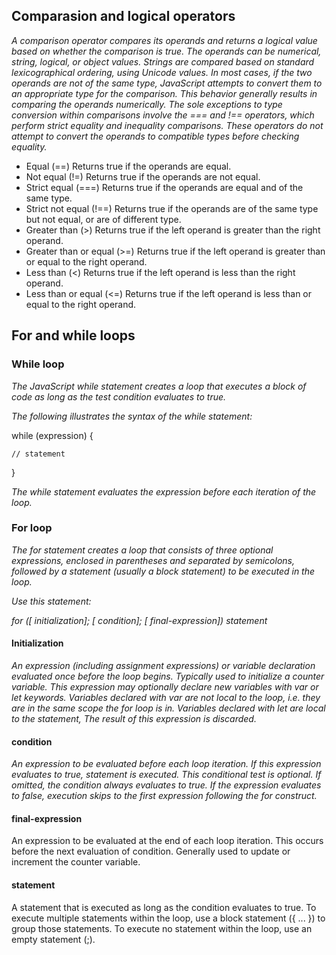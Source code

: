 ## Comparasion and logical operators 

*A comparison operator compares its operands and returns a logical value based on whether the comparison is true. The operands can be numerical, string, logical, or object values. Strings are compared based on standard lexicographical ordering, using Unicode values. In most cases, if the two operands are not of the same type, JavaScript attempts to convert them to an appropriate type for the comparison. This behavior generally results in comparing the operands numerically. The sole exceptions to type conversion within comparisons involve the === and !== operators, which perform strict equality and inequality comparisons. These operators do not attempt to convert the operands to compatible types before checking equality.*

* Equal (==)	Returns true if the operands are equal.
* Not equal (!=)	Returns true if the operands are not equal.
* Strict equal (===)	Returns true if the operands are equal and of the same type.
* Strict not equal (!==)	Returns true if the operands are of the same type but not equal, or are of different type.
* Greater than (>)	Returns true if the left operand is greater than the right operand.	
* Greater than or equal (>=)	Returns true if the left operand is greater than or equal to the right operand.
* Less than (<)	Returns true if the left operand is less than the right operand.
* Less than or equal (<=)	Returns true if the left operand is less than or equal to the right operand.

## For and while loops 
### While loop

*The JavaScript while statement creates a loop that executes a block of code as long as the test condition evaluates to true.*

*The following illustrates the syntax of the while statement:*

while (expression) {

    // statement

 }

*The while statement evaluates the expression before each iteration of the loop.*

### For loop

*The for statement creates a loop that consists of three optional expressions, enclosed in parentheses and separated by semicolons, followed by a statement (usually a block statement) to be executed in the loop.*

 *Use this statement:*

 *for ([ initialization]; [ condition]; [ final-expression]) statement*

 #### Initialization
*An expression (including assignment expressions) or variable declaration evaluated once before the loop begins. Typically used to initialize a counter variable. This expression may optionally declare new variables with var or let keywords. Variables declared with var are not local to the loop, i.e. they are in the same scope the for loop is in. Variables declared with let are local to the statement,
The result of this expression is discarded.*

#### condition
*An expression to be evaluated before each loop iteration. If this expression evaluates to true, statement is executed. This conditional test is optional. If omitted, the condition always evaluates to true. If the expression evaluates to false, execution skips to the first expression following the for construct.*

#### final-expression
An expression to be evaluated at the end of each loop iteration. This occurs before the next evaluation of condition. Generally used to update or increment the counter variable.

#### statement
A statement that is executed as long as the condition evaluates to true. To execute multiple statements within the loop, use a block statement ({ ... }) to group those statements. To execute no statement within the loop, use an empty statement (;).